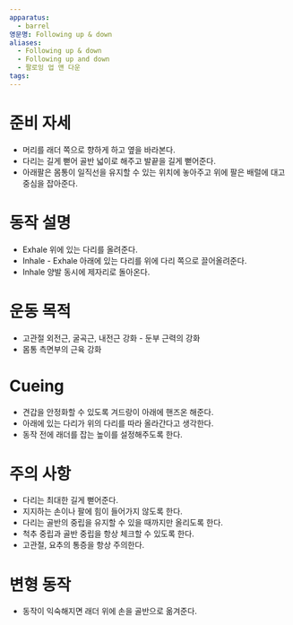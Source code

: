 ```yaml
---
apparatus:
  - barrel
영문명: Following up & down
aliases:
  - Following up & down
  - Following up and down
  - 팔로잉 업 앤 다운
tags: 
---
```


# 준비 자세

- 머리를 래더 쪽으로 향하게 하고 옆을 바라본다.
- 다리는 길게 뻗어 골반 넓이로 해주고 발끝을 길게 뻗어준다.
- 아래팔은 몸통이 일직선을 유지할 수 있는 위치에 놓아주고 위에 팔은 배럴에 대고 중심을 잡아준다.

# 동작 설명

- Exhale 위에 있는 다리를 올려준다.
- Inhale - Exhale 아래에 있는 다리를 위에 다리 쪽으로 끌어올려준다.
- Inhale 양발 동시에 제자리로 돌아온다.

# 운동 목적

- 고관절 외전근, 굴곡근, 내전근 강화 - 둔부 근력의 강화
- 몸통 측면부의 근육 강화

# Cueing

- 견갑을 안정화할 수 있도록 겨드랑이 아래에 핸즈온 해준다.
- 아래에 있는 다리가 위의 다리를 따라 올라간다고 생각한다.
- 동작 전에 래더를 잡는 높이를 설정해주도록 한다.

# 주의 사항

- 다리는 최대한 길게 뻗어준다.
- 지지하는 손이나 팔에 힘이 들어가지 않도록 한다.
- 다리는 골반의 중립을 유지할 수 있을 때까지만 올리도록 한다.
- 척추 중립과 골반 중립을 항상 체크할 수 있도록 한다.
- 고관절, 요추의 통증을 항상 주의한다.

# 변형 동작

- 동작이 익숙해지면 래더 위에 손을 골반으로 옮겨준다.